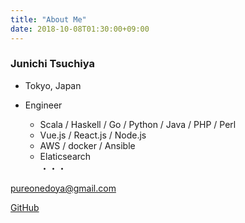 ```yaml
---
title: "About Me"
date: 2018-10-08T01:30:00+09:00
---
```


### Junichi Tsuchiya

- Tokyo, Japan  

- Engineer  
  - Scala / Haskell / Go / Python / Java / PHP / Perl
  - Vue.js / React.js / Node.js
  - AWS / docker / Ansible
  - Elaticsearch   
  ・・・

<i class='fa fa-envelope'></i>pureonedoya@gmail.com  

<i class='fa fa-github'></i><a href="https://github.com/pureonedoya">GitHub</a>  
